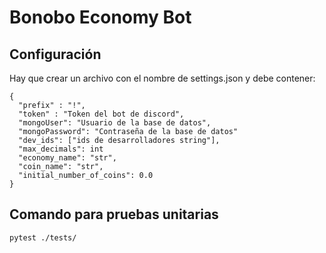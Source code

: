 # Bonobo Economy Bot
## Configuración
Hay que crear un archivo con el nombre de settings.json y debe contener:
```
{
  "prefix" : "!",
  "token" : "Token del bot de discord",
  "mongoUser": "Usuario de la base de datos",
  "mongoPassword": "Contraseña de la base de datos"
  "dev_ids": ["ids de desarrolladores string"],
  "max_decimals": int
  "economy_name": "str",
  "coin_name": "str",
  "initial_number_of_coins": 0.0
}
``` 

## Comando para pruebas unitarias
`pytest ./tests/`